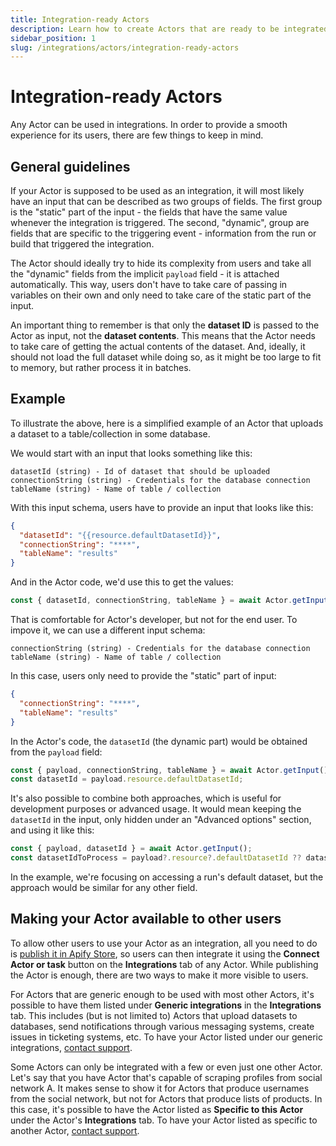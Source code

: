 ```yaml
---
title: Integration-ready Actors
description: Learn how to create Actors that are ready to be integrated with other Actors and tasks
sidebar_position: 1
slug: /integrations/actors/integration-ready-actors
---
```


# Integration-ready Actors

Any Actor can be used in integrations. In order to provide a smooth experience for its users, there are few things to keep in mind.

## General guidelines

If your Actor is supposed to be used as an integration, it will most likely have an input that can be described as two groups of fields. The first group is the "static" part of the input - the fields that have the same value whenever the integration is triggered. The second, "dynamic", group are fields that are specific to the triggering event - information from the run or build that triggered the integration.

The Actor should ideally try to hide its complexity from users and take all the "dynamic" fields from the implicit `payload` field - it is attached automatically. This way, users don't have to take care of passing in variables on their own and only need to take care of the static part of the input.

An important thing to remember is that only the **dataset ID** is passed to the Actor as input, not the **dataset contents**. This means that the Actor needs to take care of getting the actual contents of the dataset. And, ideally, it should not load the full dataset while doing so, as it might be too large to fit to memory, but rather process it in batches.

## Example

To illustrate the above, here is a simplified example of an Actor that uploads a dataset to a table/collection in some database.

We would start with an input that looks something like this:

```text
datasetId (string) - Id of dataset that should be uploaded
connectionString (string) - Credentials for the database connection
tableName (string) - Name of table / collection
```

With this input schema, users have to provide an input that looks like this:

```json
{
  "datasetId": "{{resource.defaultDatasetId}}",
  "connectionString": "****",
  "tableName": "results"
}
```

And in the Actor code, we'd use this to get the values:

```js
const { datasetId, connectionString, tableName } = await Actor.getInput();
```

That is comfortable for Actor's developer, but not for the end user. To impove it, we can use a different input schema:

```plaintext
connectionString (string) - Credentials for the database connection
tableName (string) - Name of table / collection
```

In this case, users only need to provide the "static" part of input:

```json
{
  "connectionString": "****",
  "tableName": "results"
}
```

In the Actor's code, the `datasetId` (the dynamic part) would be obtained from the `payload` field:

```jsx
const { payload, connectionString, tableName } = await Actor.getInput();
const datasetId = payload.resource.defaultDatasetId;
```

It's also possible to combine both approaches, which is useful for development purposes or advanced usage. It would mean keeping the `datasetId` in the input, only hidden under an "Advanced options" section, and using it like this:

```jsx
const { payload, datasetId } = await Actor.getInput();
const datasetIdToProcess = payload?.resource?.defaultDatasetId ?? datasetId;
```

In the example, we're focusing on accessing a run's default dataset, but the approach would be similar for any other field.

## Making your Actor available to other users

To allow other users to use your Actor as an integration, all you need to do is [publish it in Apify Store]('/platform/actors/publishing), so users can then integrate it using the **Connect Actor or task** button on the **Integrations** tab of any Actor. While publishing the Actor is enough, there are two ways to make it more visible to users.

For Actors that are generic enough to be used with most other Actors, it's possible to have them listed under **Generic integrations** in the **Integrations** tab. This includes (but is not limited to) Actors that upload datasets to databases, send notifications through various messaging systems, create issues in ticketing systems, etc. To have your Actor listed under our generic integrations, [contact support](mailto:support@apify.com?subject=Actor%20generic%20integration).

Some Actors can only be integrated with a few or even just one other Actor. Let's say that you have Actor that's capable of scraping profiles from social network A. It makes sense to show it for Actors that produce usernames from the social network, but not for Actors that produce lists of products. In this case, it's possible to have the Actor listed as **Specific to this Actor** under the Actor's **Integrations** tab. To have your Actor listed as specific to another Actor, [contact support](mailto:support@apify.com?subject=Actor%specific%20integration).
